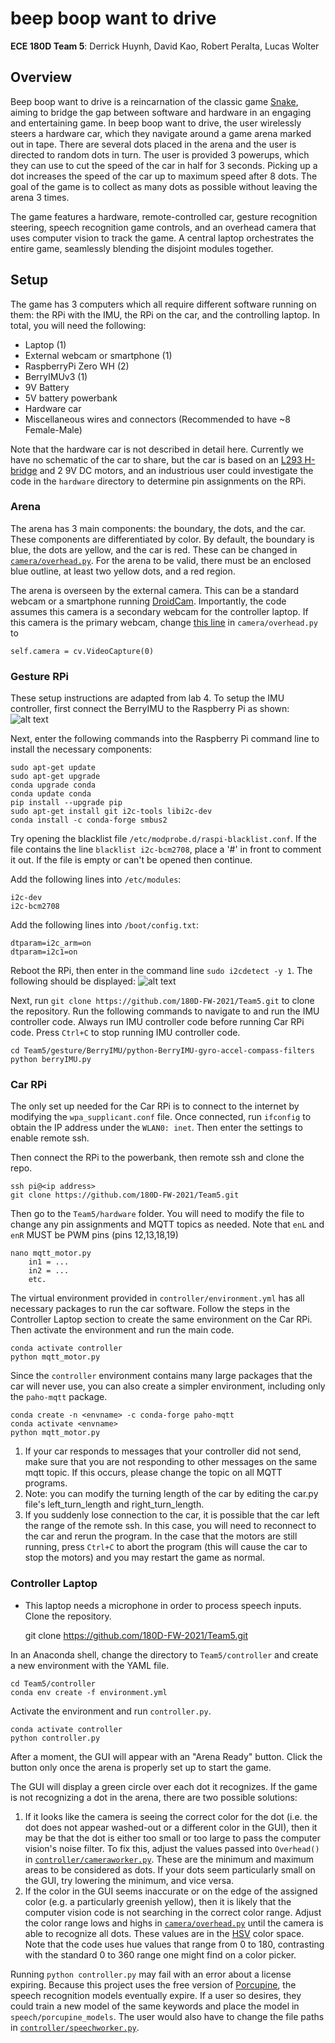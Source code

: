 # beep boop want to drive
**ECE 180D Team 5**: Derrick Huynh, David Kao, Robert Peralta, Lucas Wolter

## Overview
Beep boop want to drive is a reincarnation of the classic game [Snake](https://en.wikipedia.org/wiki/Snake_(video_game_genre)), aiming to bridge the gap between software and hardware in an engaging and entertaining game. In beep boop want to drive, the user wirelessly steers a hardware car, which they navigate around a game arena marked out in tape. There are several dots placed in the arena and the user is directed to random dots in turn. The user is provided 3 powerups, which they can use to cut the speed of the car in half for 3 seconds. Picking up a dot increases the speed of the car up to maximum speed after 8 dots. The goal of the game is to collect as many dots as possible without leaving the arena 3 times.

The game features a hardware, remote-controlled car, gesture recognition steering, speech recognition game controls, and an overhead camera that uses computer vision to track the game. A central laptop orchestrates the entire game, seamlessly blending the disjoint modules together.

## Setup
The game has 3 computers which all require different software running on them: the RPi with the IMU, the RPi on the car, and the controlling laptop. In total, you will need the following:

* Laptop (1)
* External webcam or smartphone (1)
* RaspberryPi Zero WH (2)
* BerryIMUv3 (1)
* 9V Battery
* 5V battery powerbank
* Hardware car
* Miscellaneous wires and connectors (Recommended to have ~8 Female-Male)

Note that the hardware car is not described in detail here. Currently we have no schematic of the car to share, but the car is based on an [L293 H-bridge](https://www.adafruit.com/product/807) and 2 9V DC motors, and an industrious user could investigate the code in the `hardware` directory to determine pin assignments on the RPi. 

### Arena
The arena has 3 main components: the boundary, the dots, and the car. These components are differentiated by color. By default, the boundary is blue, the dots are yellow, and the car is red. These can be changed in [`camera/overhead.py`](https://github.com/180D-FW-2021/Team5/blob/main/camera/overhead.py). For the arena to be valid, there must be an enclosed blue outline, at least two yellow dots, and a red region.

The arena is overseen by the external camera. This can be a standard webcam or a smartphone running [DroidCam](https://www.dev47apps.com/). Importantly, the code assumes this camera is a secondary webcam for the controller laptop. If this camera is the primary webcam, change [this line](https://github.com/180D-FW-2021/Team5/blob/main/camera/overhead.py#L41) in `camera/overhead.py` to

    self.camera = cv.VideoCapture(0)

### Gesture RPi
These setup instructions are adapted from lab 4.
To setup the IMU controller, first connect the BerryIMU to the Raspberry Pi as shown:
![alt text](https://github.com/180D-FW-2021/Team5/blob/fda2e14a4b80961ee594399cf037b4bf1a368d94/gesture/Images/hw-setup.PNG)

Next, enter the following commands into the Raspberry Pi command line to install the necessary components:

    sudo apt-get update
    sudo apt-get upgrade
    conda upgrade conda
    conda update conda
    pip install --upgrade pip
    sudo apt-get install git i2c-tools libi2c-dev
    conda install -c conda-forge smbus2

Try opening the blacklist file `/etc/modprobe.d/raspi-blacklist.conf`. If the file contains the line `blacklist i2c-bcm2708`, place a '#' in front to comment it out. If the file is empty or can't be opened then continue.

Add the following lines into `/etc/modules`:

    i2c-dev
    i2c-bcm2708

Add the following lines into `/boot/config.txt`:

    dtparam=i2c_arm=on
    dtparam=i2c1=on

Reboot the RPi, then enter in the command line `sudo i2cdetect -y 1`. The following should be displayed:
![alt text](https://github.com/180D-FW-2021/Team5/blob/fda2e14a4b80961ee594399cf037b4bf1a368d94/gesture/Images/i2cdetect.PNG)

Next, run `git clone https://github.com/180D-FW-2021/Team5.git` to clone the repository. Run the following commands to navigate to and run the IMU controller code. Always run IMU controller code before running Car RPi code. Press `Ctrl+C` to stop running IMU controller code.

    cd Team5/gesture/BerryIMU/python-BerryIMU-gyro-accel-compass-filters
    python berryIMU.py

### Car RPi
The only set up needed for the Car RPi is to connect to the internet by modifying the `wpa_supplicant.conf` file. Once connected, run `ifconfig` to obtain the IP address under the `WLAN0: inet`. Then enter the settings to enable remote ssh.

Then connect the RPi to the powerbank, then remote ssh and clone the repo.

    ssh pi@<ip address>
    git clone https://github.com/180D-FW-2021/Team5.git
    
Then go to the `Team5/hardware` folder. You will need to modify the file to change any pin assignments and MQTT topics as needed. Note that `enL` and `enR` MUST be PWM pins (pins 12,13,18,19)

    nano mqtt_motor.py
        in1 = ...
        in2 = ...
        etc.
    
The virtual environment provided in `controller/environment.yml` has all necessary packages to run the car software. Follow the steps in the Controller Laptop section to create the same environment on the Car RPi. Then activate the environment and run the main code.
    
    conda activate controller
    python mqtt_motor.py

Since the `controller` environment contains many large packages that the car will never use, you can also create a simpler environment, including only the `paho-mqtt` package.

    conda create -n <envname> -c conda-forge paho-mqtt
    conda activate <envname>
    python mqtt_motor.py

1. If your car responds to messages that your controller did not send, make sure that you are not responding to other messages on the same mqtt topic. If this occurs, please change the topic on all MQTT programs. 
2. Note: you can modify the turning length of the car by editing the car.py file's left_turn_length and right_turn_length.
3. If you suddenly lose connection to the car, it is possible that the car left the range of the remote ssh. In this case, you will need to reconnect to the car and rerun the program. In the case that the motors are still running, press `Ctrl+C` to abort the program (this will cause the car to stop the motors) and you may restart the game as normal.

    
### Controller Laptop
* This laptop needs a microphone in order to process speech inputs.
Clone the repository.

    git clone https://github.com/180D-FW-2021/Team5.git

In an Anaconda shell, change the directory to `Team5/controller` and create a new environment with the YAML file.

    cd Team5/controller
    conda env create -f environment.yml

Activate the environment and run `controller.py`.

    conda activate controller
    python controller.py

After a moment, the GUI will appear with an "Arena Ready" button. Click the button only once the arena is properly set up to start the game.

The GUI will display a green circle over each dot it recognizes. If the game is not recognizing a dot in the arena, there are two possible solutions:

1. If it looks like the camera is seeing the correct color for the dot (i.e. the dot does not appear washed-out or a different color in the GUI), then it may be that the dot is either too small or too large to pass the computer vision's noise filter. To fix this, adjust the values passed into `Overhead()` in [`controller/cameraworker.py`](https://github.com/180D-FW-2021/Team5/blob/main/controller/cameraworker.py#L22). These are the minimum and maximum areas to be considered as dots. If your dots seem particularly small on the GUI, try lowering the minimum, and vice versa.
2. If the color in the GUI seems inaccurate or on the edge of the assigned color (e.g. a particularly greenish yellow), then it is likely that the computer vision code is not searching in the correct color range. Adjust the color range lows and highs in [`camera/overhead.py`](https://github.com/180D-FW-2021/Team5/blob/main/camera/overhead.py#L14) until the camera is able to recognize all dots. These values are in the [HSV](https://en.wikipedia.org/wiki/HSL_and_HSV) color space. Note that the code uses hue values that range from 0 to 180, contrasting with the standard 0 to 360 range one might find on a color picker.

Running `python controller.py` may fail with an error about a license expiring. Because this project uses the free version of [Porcupine](https://picovoice.ai/platform/porcupine/), the speech recognition models eventually expire. If a user so desires, they could train a new model of the same keywords and place the model in `speech/porcupine_models`. The user would also have to change the file paths in [`controller/speechworker.py`](https://github.com/180D-FW-2021/Team5/blob/main/controller/speechworker.py#L15).
